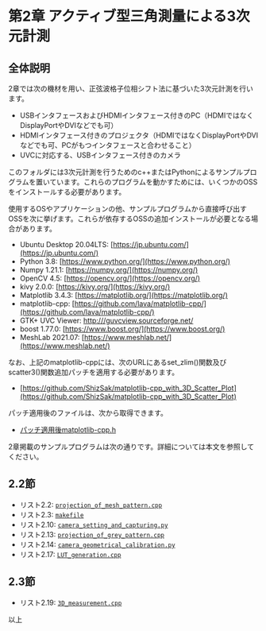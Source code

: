 # 第2章 アクティブ型三角測量による3次元計測
## 全体説明
2章では次の機材を用い、正弦波格子位相シフト法に基づいた3次元計測を行います。
+ USBインタフェースおよびHDMIインタフェース付きのPC（HDMIではなくDisplayPortやDVIなどでも可）
+ HDMIインタフェース付きのプロジェクタ（HDMIではなくDisplayPortやDVIなどでも可、PCがもつインタフェースと合わせること）
+ UVCに対応する、USBインタフェース付きのカメラ

このフォルダには3次元計測を行うためのc++またはPythonによるサンプルプログラムを置いています。これらのプログラムを動かすためには、いくつかのOSSをインストールする必要があります。

使用するOSやアプリケーションの他、サンプルプログラムから直接呼び出すOSSを次に挙げます。これらが依存するOSSの追加インストールが必要となる場合があります。
+ Ubuntu Desktop 20.04LTS: [https://jp.ubuntu.com/](https://jp.ubuntu.com/)
+ Python 3.8: [https://www.python.org/](https://www.python.org/)
+ Numpy 1.21.1: [https://numpy.org/](https://numpy.org/)
+ OpenCV 4.5: [https://opencv.org/](https://opencv.org/)
+ kivy 2.0.0: [https://kivy.org/](https://kivy.org/)
+ Matplotlib 3.4.3: [https://matplotlib.org/](https://matplotlib.org/)
+ matplotlib-cpp: [https://github.com/lava/matplotlib-cpp/](https://github.com/lava/matplotlib-cpp/)
+ GTK+ UVC Viewer: [http:///guvcview.sourceforge.net/](http://guvcview.sourceforge.net/)
+ boost 1.77.0: [https://www.boost.org/](https://www.boost.org/)
+ MeshLab 2021.07: [https://www.meshlab.net/](https://www.meshlab.net/)

なお、上記のmatplotlib-cppには、次のURLにあるset_zlim()関数及びscatter3()関数追加パッチを適用する必要があります。
+ [https://github.com/ShizSak/matplotlib-cpp_with_3D_Scatter_Plot](https://github.com/ShizSak/matplotlib-cpp_with_3D_Scatter_Plot)

パッチ適用後のファイルは、次から取得できます。
+ [パッチ適用後matplotlib-cpp.h](https://github.com/ShizSak/Basics_and_Practices_of_3D_Measurement/blob/main/Chapter%202/matplotlibcpp.h)

2章掲載のサンプルプログラムは次の通りです。詳細については本文を参照してください。

## 2.2節
- リスト2.2: [```projection_of_mesh_pattern.cpp```](https://github.com/ShizSak/Basics_of_3D_Measurement/blob/main/Chapter%202/projection_of_mesh_pattern.cpp)
- リスト2.3: [```makefile```](https://github.com/ShizSak/Basics_of_3D_Measurement/blob/main/Chapter%202/makefile)
- リスト2.10: [```camera_setting_and_capturing.py```](https://github.com/ShizSak/Basics_of_3D_Measurement/blob/main/Chapter%202/camera_setting_and_capturing.py)
- リスト2.13: [```projection_of_grey_pattern.cpp```](https://github.com/ShizSak/Basics_of_3D_Measurement/blob/main/Chapter%202/projection_of_grey_pattern.cpp)
- リスト2.14: [```camera_geometrical_calibration.py```](https://github.com/ShizSak/Basics_of_3D_Measurement/blob/main/Chapter%202/camera_geometrical_calibration.py)
- リスト2.17: [```LUT_generation.cpp```](https://github.com/ShizSak/Basics_of_3D_Measurement/blob/main/Chapter%202/LUT_generation.cpp)

## 2.3節
- リスト2.19: [```3D_measurement.cpp```](https://github.com/ShizSak/Basics_of_3D_Measurement/blob/main/Chapter%202/3D_measurement.cpp)

以上
